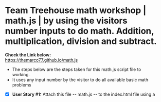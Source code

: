 # Team Treehouse math workshop | math.js | by using the visitors number inputs to do math. Addition, multiplication, division and subtract.
**Check the Link below:**<br>
<a href src="https://themarco77.github.io/math.js/" target="blank_">https://themarco77.github.io/math.js</a>

* The steps below are the steps taken for this math.js script file to working. 
* It uses any input number by the visitor to do all available basic math problems

- [x] **User Story #1:** Attach this file -- math.js -- to the index.html file using a <script> tag.

- [x] **User Story #2:** Add an alert to announce the program with a message like "Let's do some math!".

- [x] **User Story #3:** Create a variable and use the prompt() method to collect a number from a visitor.

- [x] **User Story #4:** Convert that value from a string to a floating point number.

- [x] **User Story #5:** Repeat steps 3 and 4 to create a second variable and collect a second number.

- [x] **User Story #6:** Create a new variable -- message -- which you'll use to build a complete message to print to the document,
start by creating a string that includes **H1** tags as well and the two input numbers.<br> The string **'Math with the numbers 3 and 4'** should be in a **H1** tag and where the two numbers are the values input from the user should use the string **concatenation** to create this and make sure you actually perform the math on the values by using the + symbol to add their values together.

- [x] **User Story #7:** Add another string to the message variable.<br>
The string should look something like this after concatenation: "3 + 4 = 7"

- [x] **User Story #8:** Continue to add to the message variable to include strings demonstrating multiplication, division and subtraction.<br>For example: "3 * 4 = 12" "3 / 4 = 0.75" "3 - 4 = -1"

- [x] **User Story #9:** Use the document.write() method to print the message variable to the web page.<br>
<b>Open the finished.png file to see what the completed output should look like.
